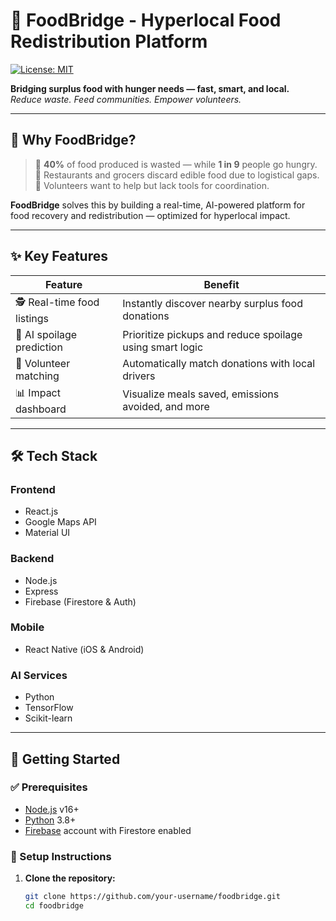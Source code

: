 # 🍏 FoodBridge - Hyperlocal Food Redistribution Platform

[![License: MIT](https://img.shields.io/badge/License-MIT-green.svg)](https://opensource.org/licenses/MIT)

**Bridging surplus food with hunger needs — fast, smart, and local.**  
*Reduce waste. Feed communities. Empower volunteers.*

---

## 🌟 Why FoodBridge?

> 🚨 **40%** of food produced is wasted — while **1 in 9** people go hungry.  
> 🏪 Restaurants and grocers discard edible food due to logistical gaps.  
> 🙋 Volunteers want to help but lack tools for coordination.

**FoodBridge** solves this by building a real-time, AI-powered platform for food recovery and redistribution — optimized for hyperlocal impact.

---

## ✨ Key Features

| Feature                 | Benefit                                               |
|------------------------|--------------------------------------------------------|
| 🕵️ Real-time food listings | Instantly discover nearby surplus food donations       |
| 🧠 AI spoilage prediction | Prioritize pickups and reduce spoilage using smart logic |
| 🚗 Volunteer matching     | Automatically match donations with local drivers        |
| 📊 Impact dashboard       | Visualize meals saved, emissions avoided, and more     |

---

## 🛠 Tech Stack

### **Frontend**
- React.js  
- Google Maps API  
- Material UI  

### **Backend**
- Node.js  
- Express  
- Firebase (Firestore & Auth)  

### **Mobile**
- React Native (iOS & Android)  

### **AI Services**
- Python  
- TensorFlow  
- Scikit-learn  

---

## 🚀 Getting Started

### ✅ Prerequisites
- [Node.js](https://nodejs.org/) v16+
- [Python](https://www.python.org/) 3.8+
- [Firebase](https://firebase.google.com/) account with Firestore enabled

### 🔧 Setup Instructions

1. **Clone the repository:**
   ```bash
   git clone https://github.com/your-username/foodbridge.git
   cd foodbridge
